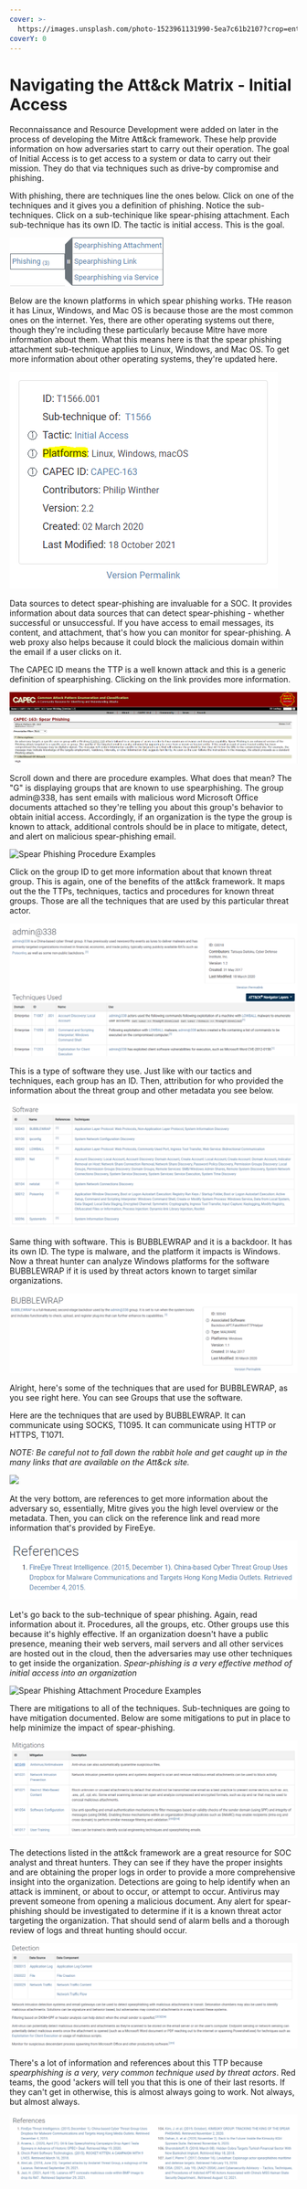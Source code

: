 ```yaml
---
cover: >-
  https://images.unsplash.com/photo-1523961131990-5ea7c61b2107?crop=entropy&cs=srgb&fm=jpg&ixid=MnwxOTcwMjR8MHwxfHNlYXJjaHw2fHx0ZWNofGVufDB8fHx8MTY0NjU5NDQzNA&ixlib=rb-1.2.1&q=85
coverY: 0
---
```


# Navigating the Att\&ck Matrix - Initial Access

Reconnaissance and Resource Development were added on later in the process of developing the Mitre Att\&ck framework. These help provide information on how adversaries start to carry out their operation.&#x20;  The goal of Initial Access is to get access to a system or data to carry out their mission. They do that via techniques such as drive-by compromise and phishing.

With phishing, there are techniques line the ones below. Click on one of the techniques and it gives you a definition of phishing. Notice the sub-techniques. Click on a sub-techinique like spear-phising attachment. Each sub-technique has its own ID. The tactic is initial access. This is the goal.&#x20;

![](../../.gitbook/assets/phishing.PNG)

Below are the known platforms in which spear phishing works. THe reason it has Linux, Windows, and Mac OS is because those are the most common ones on the internet. Yes, there are other operating systems out there, though they're including these particularly because Mitre have more information about them. What this means here is that the spear phishing attachment sub-technique applies to Linux, Windows, and Mac OS. To get more information about other operating systems, they're updated here.

![](../../.gitbook/assets/platforms.PNG)

Data sources to detect spear-phishing are invaluable for a SOC. It provides information about data sources that can detect spear-phishing - whether successful or unsuccessful. If you have access to email messages, its content, and attachment, that's how you can monitor for spear-phishing.  A web proxy also helps because it could block the malicious domain within the email if a user clicks on it.&#x20;

The CAPEC ID means the TTP is a well known attack and this is a generic definition of spearphishing.  Clicking on the link provides more information.

![](../../.gitbook/assets/capec.PNG)

Scroll down and there are procedure examples. What does that mean? The "G" is displaying groups that are known to use spearphishing. The group admin@338, has sent emails with malicious word Microsoft Office documents attached so they're telling you about this group's behavior to obtain initial access. Accordingly, if an organization is the type the group is known to attack, additional controls should be in place to mitigate, detect, and alert on malicious spear-phishing email.&#x20;

![Spear Phishing Procedure Examples](../../.gitbook/assets/procedure\_examples.PNG)

Click on the group ID to get more information about that known threat group. This is again, one of the benefits of the att\&ck framework. It maps out the the TTPs, techniques, tactics and procedures for known threat groups. Those are all the techniques that are used by this particular threat actor.&#x20;

![Threat group admin@338](../../.gitbook/assets/admin@338.PNG)

This is a type of software they use. Just like with our tactics and techniques, each group has an ID. Then, attribution for who provided the information about the threat group and other metadata you see below.&#x20;

![Software utilized by admin@338](../../.gitbook/assets/software.PNG)

Same thing with software. This is BUBBLEWRAP and it is a backdoor. It has its own ID. The type is malware, and the platform it impacts is Windows. Now a threat hunter can analyze Windows platforms for the software BUBBLEWRAP if it is used by threat actors known to target similar organizations.&#x20;

![](../../.gitbook/assets/bubblewrap.PNG)

Alright, here's some of the techniques that are used for BUBBLEWRAP, as you see right here. You can see Groups that use the software.

Here are the techniques that are used by BUBBLEWRAP. It can communicate using SOCKS, T1095. It can communicate using HTTP or HTTPS, T1071.

*NOTE: Be careful not to fall down the rabbit hole and get caught up in the many links that are available on the Att&ck site.*&#x20;

![](../../.gitbook/assets/techniques\_and\_groups.PNG)

At the very bottom, are references to get more information about the adversary so, essentially, Mitre gives you the high level overview or the metadata. Then, you can click on the reference link and read more information that's provided by FireEye.&#x20;

![BUBBLEWRAP References](../../.gitbook/assets/references.PNG)

Let's go back to the sub-technique of spear phishing. Again, read information about it. Procedures, all the groups, etc. Other groups use this because it's highly effective. If an organization doesn't have a public presence, meaning their web servers, mail servers and all other services are hosted out in the cloud, then the adversaries may use other techniques to get inside the organization. *Spear-phishing is a very effective method of initial access into an organization*&#x20;

![Spear Phishing Attachment Procedure Examples](../../.gitbook/assets/procedure\_examples.PNG)

There are mitigations to all of the techniques. Sub-techniques are going to have mitigation documented. Below are some mitigations to put in place to help minimize the impact of spear-phishing.&#x20;

![Spear phishing attachment Mitigations ](../../.gitbook/assets/mitagations2.PNG)

The detections listed in the att&ck framework are a great resource for SOC analyst and threat hunters. They can see if they have the proper insights and are obtaining the proper logs in order to provide a more comprehensive insight into the organization. Detections are going to help identify when an attack is imminent, or about to occur, or attempt to occur. Antivirus may prevent someone from opening a malicious document.  Any alert for spear-phishing should be investigated to determine if it is a known threat actor targeting the organization. That should send of alarm bells and a thorough review of logs and threat hunting should occur.&#x20;

![Spear phishing attachment Detection](../../.gitbook/assets/detection2.PNG)

There's a lot of information and references about this TTP because *spearphishing is a very, very common technique used by threat actors*. Red teams, the good 'ackers will tell you that this is one of their last resorts. If they can't get in otherwise, this is almost always going to work. Not always, but almost always.&#x20;

![Spear phishing attachment references](../../.gitbook/assets/references2.PNG)
